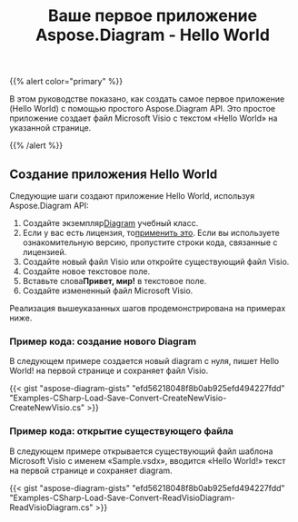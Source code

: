 ﻿---
title: Ваше первое приложение Aspose.Diagram - Hello World
type: docs
weight: 30
url: /ru/net/your-first-aspose-diagram-application-hello-world/
description: На этой странице описывается, как создать первое приложение с библиотекой Aspose.Diagram.
---
{{% alert color="primary" %}}

В этом руководстве показано, как создать самое первое приложение (Hello World) с помощью простого Aspose.Diagram API. Это простое приложение создает файл Microsoft Visio с текстом «Hello World» на указанной странице.

{{% /alert %}}

## **Создание приложения Hello World**

Следующие шаги создают приложение Hello World, используя Aspose.Diagram API:

1.  Создайте экземпляр[Diagram](https://reference.aspose.com/diagram/net/aspose.diagram/diagram) учебный класс.
1.  Если у вас есть лицензия, то[применить это](https://reference.aspose.com/diagram/net/aspose.diagram/license).
 Если вы используете ознакомительную версию, пропустите строки кода, связанные с лицензией.
1. Создайте новый файл Visio или откройте существующий файл Visio.
1. Создайте новое текстовое поле.
1.  Вставьте слова**Привет, мир!** в текстовое поле.
1. Создайте измененный файл Microsoft Visio.

Реализация вышеуказанных шагов продемонстрирована на примерах ниже.

### **Пример кода: создание нового Diagram**

В следующем примере создается новый diagram с нуля, пишет Hello World! на первой странице и сохраняет файл Visio.

{{< gist "aspose-diagram-gists" "efd56218048f8b0ab925efd494227fdd" "Examples-CSharp-Load-Save-Convert-CreateNewVisio-CreateNewVisio.cs" >}}

### **Пример кода: открытие существующего файла**

В следующем примере открывается существующий файл шаблона Microsoft Visio с именем «Sample.vsdx», вводится «Hello World!» текст на первой странице и сохраняет diagram.

{{< gist "aspose-diagram-gists" "efd56218048f8b0ab925efd494227fdd" "Examples-CSharp-Load-Save-Convert-ReadVisioDiagram-ReadVisioDiagram.cs" >}}
